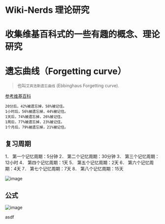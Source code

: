 # Wiki-Nerds 理论研究
# 收集维基百科式的一些有趣的概念、理论研究


# 遗忘曲线（Forgetting curve）
> 也叫`艾宾浩斯遗忘曲线` (Ebbinghaus Forgetting curve).

[参考维基百科](https://zh.wikipedia.org/wiki/%E9%81%97%E5%BF%98%E6%9B%B2%E7%BA%BF)

```
20分后，42%被遗忘掉，58%被记住。
1小时后，56%被遗忘掉，44%被记住。
1天后，74%被遗忘掉，26%被记住。
1周后，77%被遗忘掉，23%被记住。
1个月后，79%被遗忘掉，21%被记住。
```

## 复习周期
1． 第一个记忆周期：5分钟
2． 第二个记忆周期：30分钟
3． 第三个记忆周期：12小时
4． 第四个记忆周期：1天
5． 第五个记忆周期：2天
6． 第六个记忆周期：4天
7． 第七个记忆周期：7天
8． 第八个记忆周期：15天

![image](https://user-images.githubusercontent.com/14041622/40412917-26df6ed2-5ea7-11e8-8e76-101515116d4f.png)

## 公式
![image](https://user-images.githubusercontent.com/14041622/40412741-b9c88982-5ea6-11e8-9a7c-9201755e14be.png)



asdf